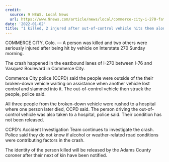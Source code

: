 ```yaml
---
credit:
  source: 9 NEWS. Local News
  url: https://www.9news.com/article/news/local/commerce-city-i-270-fatal-crash/73-c9659659-3ee6-45bc-9363-405bb238e979
date: '2022-01-02'
title: "1 killed, 2 injured after out-of-control vehicle hits them along interstate"
---
```

COMMERCE CITY, Colo. — A person was killed and two others were seriously injured after being hit by vehicle on Interstate 270 Sunday morning.

The crash happened in the eastbound lanes of I-270 between I-76 and Vasquez Boulevard in Commerce City.

Commerce City police (CCPD) said the people were outside of the their broken-down vehicle waiting on assistance when another vehicle lost control and slammed into it. The out-of-control vehicle then struck the people, police said.

All three people from the broken-down vehicle were rushed to a hospital where one person later died, CCPD said. The person driving the out-of-control vehicle was also taken to a hospital, police said. Their condition has not been released.

CCPD's Accident Investigation Team continues to investigate the crash. Police said they do not know if alcohol or weather-related road conditions were contributing factors in the crash.

The identity of the person killed will be released by the Adams County coroner after their next of kin have been notified.
